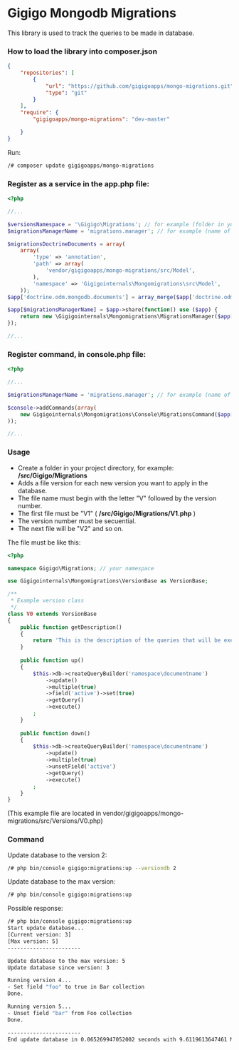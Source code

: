 # Gigigo Mongodb Migrations
This library is used to track the queries to be made in database.

### How to load the library into composer.json

```json
{
    "repositories": [
        {
            "url": "https://github.com/gigigoapps/mongo-migrations.git",
            "type": "git"
        }
    ],
    "require": {
        "gigigoapps/mongo-migrations": "dev-master"

    }
}
```
Run:
```sh
/# composer update gigigoapps/mongo-migrations
```

### Register as a service in the app.php file:
```php
<?php

//...

$versionsNamespace = '\Gigigo\Migrations'; // for example (folder in your project directory)
$migrationsManagerName = 'migrations.manager'; // for example (name of the service)

$migrationsDoctrineDocuments = array(
    array(
        'type' => 'annotation',
        'path' => array(
            'vendor/gigigoapps/mongo-migrations/src/Model',
        ),
        'namespace' => 'Gigigointernals\Mongomigrations\src\Model',
    ));
$app['doctrine.odm.mongodb.documents'] = array_merge($app['doctrine.odm.mongodb.documents'], $migrationsDoctrineDocuments);

$app[$migrationsManagerName] = $app->share(function() use ($app) {
    return new \Gigigointernals\Mongomigrations\MigrationsManager($app['doctrine.odm.mongodb.dm'], $versionsNamespace);
});

//...

```

### Register command, in console.php file:
```php
<?php

//...

$migrationsManagerName = 'migrations.manager'; // for example (name of the service)

$console->addCommands(array(
    new Gigigointernals\Mongomigrations\Console\MigrationsCommand($app[$migrationsManagerName])
));

//...

```

### Usage

* Create a folder in your project directory, for example: **/src/Gigigo/Migrations**
* Adds a file version for each new version you want to apply in the database.
* The file name must begin with the letter "V" followed by the version number.
* The first file must be "V1" ( **/src/Gigigo/Migrations/V1.php** )
* The version number must be secuential.
* The next file will be "V2" and so on.

The file must be like this:

```php
<?php

namespace Gigigo\Migrations; // your namespace

use Gigigointernals\Mongomigrations\VersionBase as VersionBase;

/**
 * Example version class
 */
class V0 extends VersionBase
{
    public function getDescription()
    {
        return 'This is the description of the queries that will be executed in the method up()';
    }
    
    public function up()
    {
        $this->db->createQueryBuilder('namespace\documentname')
            ->update()
            ->multiple(true)
            ->field('active')->set(true)
            ->getQuery()
            ->execute()
        ;
    }
    
    public function down()
    {
        $this->db->createQueryBuilder('namespace\documentname')
            ->update()
            ->multiple(true)
            ->unsetField('active')
            ->getQuery()
            ->execute()
        ;
    }
}
```
(This example file are located in vendor/gigigoapps/mongo-migrations/src/Versions/V0.php)

### Command
Update database to the version 2:
```sh
/# php bin/console gigigo:migrations:up --versiondb 2
```

Update database to the max version:
```sh
/# php bin/console gigigo:migrations:up
```

Possible response:
```sh
/# php bin/console gigigo:migrations:up
Start update database...
[Current version: 3]
[Max version: 5]
-----------------------

Update database to the max version: 5
Update database since version: 3

Running version 4...
- Set field "foo" to true in Bar collection
Done.

Running version 5...
- Unset field "bar" from Foo collection
Done.

-----------------------
End update database in 0.065269947052002 seconds with 9.6119613647461 Mb.
```
